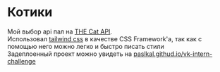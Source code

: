 # Котики

Мой выбор api пал на [THE Cat API](https://thecatapi.com).<br>
Использовал [tailwind css](https://tailwindcss.com/) в качестве CSS Framework'а, так как с помощью него можно легко и быстро писать стили<br>
Задеплоенный проект можно увидеть на [paslkal.githud.io/vk-intern-challenge](https://paslkal.github.io/vk-intern-challenge/)